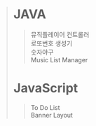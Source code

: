 > # JAVA
>
> > 뮤직플레이어 컨트롤러  
> > 로또번호 생성기  
> > 숫자야구  
> > Music List Manager
>
> # JavaScript
>
> > To Do List  
> > Banner Layout
